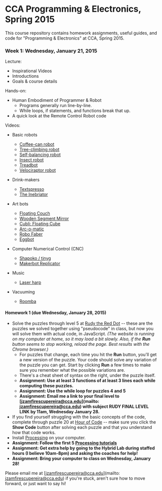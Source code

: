 # CCA Programming & Electronics, Spring 2015

This course repository contains homework assignments, useful guides, and code for "Programming & Electronics" at CCA, Spring 2015.

### Week 1: Wednesday, January 21, 2015

Lecture:
- Inspirational Videos
- Introductions
- Goals & course details

Hands-on:
- Human Embodiment of Programmer & Robot
  - Programs generally run line-by-line.
  - While loops, if statements, and functions break that up.
- A quick look at the Remote Control Robot code

Videos:
- Basic robots
    - [Coffee-can robot](http://www.youtube.com/watch?v=b0mIshBIbvI#t=24)
    - [Tree-climbing robot](http://www.youtube.com/watch?v=zkpH1BjD6Wc)
    - [Self-balancing robot](http://www.youtube.com/watch?v=Tw9Jr-SPL0Y)
    - [Insect robot](http://www.youtube.com/watch?v=tOsNXg2vAd4#t=120)
    - [Treadbot](http://www.youtube.com/watch?v=YblSltHDbIU)
    - [Velociraptor robot](http://www.youtube.com/watch?v=lPEg83vF_Tw)

- Drink-makers
    - [Textspresso](http://www.youtube.com/watch?v=kx9D74t7GD8#t=89)
    - [The Inebriator](http://www.youtube.com/watch?v=WqY7fchs7H0)

- Art bots
    - [Floating Couch](http://vimeo.com/72826106)
    - [Wooden Segment Mirror](https://www.youtube.com/watch?v=BZysu9QcceM#t=36)
    - [Cubli: Floating Cube](https://www.youtube.com/watch?v=n_6p-1J551Y)
    - [Arc-o-matic](http://vimeo.com/57082262#at=130)
    - [Robo Faber](http://vimeo.com/78771257)
    - [Eggbot](https://www.youtube.com/watch?v=w4cdbV2oaEc)

- Computer Numerical Control (CNC)
    - [Shapoko / tinyg](http://www.youtube.com/watch?v=pCC1GXnYfFI#t=11)
    - [Makerbot Replicator](http://www.youtube.com/watch?v=NAbiAzYhTOQ)

- Music
    - [Laser harp](http://www.youtube.com/watch?v=sLVXmsbVwUs#t=20)

- Vacuuming
    - [Roomba](https://www.youtube.com/watch?v=0DNkbZvVYvc)


#### Homework 1 (due Wednesday, January 28, 2015)

- Solve the puzzles through level 5 at [Rudy the Red Dot](http://rudy.zamfi.net) -- these are the puzzles we solved together using "pseudocode" in class, but now you will solve them with actual code, in JavaScript. 
  *(The website is running on my computer at home, so it may load a bit slowly. Also, if the <strong>Run</strong> button seems to stop working, reload the page. Best results with the Chrome browser.)*
    - For puzzles that change, each time you hit the **Run** button, you'll get a new version of the puzzle. Your code should solve any variation of the puzzle you can get. Start by clicking **Run** a few times to make sure you remember what the possible variations are.
    - There's a cheat sheet of syntax on the right, under the puzzle itself.
    - **Assignment: Use at least 3 functions of at least 3 lines each while computing these puzzles.**
    - **Assignment: Use the while loop for puzzles 4 and 5**
    - **Assignment: Email me a link to your final level to [jzamfirescupereira@cca.edu](mailto: jzamfirescupereira@cca.edu) with subject RUDY FINAL LEVEL LINK by 11am, Wednesday January 28.**
- If you find yourself struggling with the basic concepts of the code, complete through puzzle 20 at [Hour of Code](http://learn.code.org/hoc/1) -- make sure you click the **Show Code** button after solving each puzzle and that you understand how that code works.
- Install [Processing](https://processing.org/download/?processing) on your computer.
- **Assignment: Follow the first 5 [Processing tutorials](https://processing.org/tutorials/)**
- **Assignment: Get extra help by going to the Hybrid Lab during staffed hours (I believe 10am-8pm) and asking the coaches for help!**
- **Assignment: Bring your computer to class on Wednesday, January 28!**

Please email me at [jzamfirescupereira@cca.edu](mailto: jzamfirescupereira@cca.edu) if you're stuck, aren't sure how to move forward, or just want to say hi!

